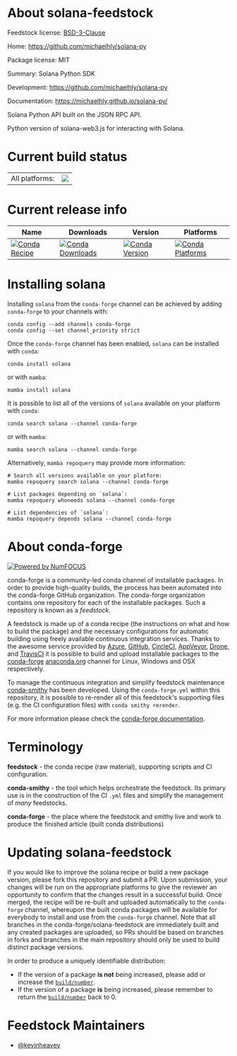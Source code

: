 About solana-feedstock
======================

Feedstock license: [BSD-3-Clause](https://github.com/conda-forge/solana-feedstock/blob/main/LICENSE.txt)

Home: https://github.com/michaelhly/solana-py

Package license: MIT

Summary: Solana Python SDK

Development: https://github.com/michaelhly/solana-py

Documentation: https://michaelhly.github.io/solana-py/

Solana Python API built on the JSON RPC API.

Python version of solana-web3.js for interacting with Solana.


Current build status
====================


<table><tr><td>All platforms:</td>
    <td>
      <a href="https://dev.azure.com/conda-forge/feedstock-builds/_build/latest?definitionId=13591&branchName=main">
        <img src="https://dev.azure.com/conda-forge/feedstock-builds/_apis/build/status/solana-feedstock?branchName=main">
      </a>
    </td>
  </tr>
</table>

Current release info
====================

| Name | Downloads | Version | Platforms |
| --- | --- | --- | --- |
| [![Conda Recipe](https://img.shields.io/badge/recipe-solana-green.svg)](https://anaconda.org/conda-forge/solana) | [![Conda Downloads](https://img.shields.io/conda/dn/conda-forge/solana.svg)](https://anaconda.org/conda-forge/solana) | [![Conda Version](https://img.shields.io/conda/vn/conda-forge/solana.svg)](https://anaconda.org/conda-forge/solana) | [![Conda Platforms](https://img.shields.io/conda/pn/conda-forge/solana.svg)](https://anaconda.org/conda-forge/solana) |

Installing solana
=================

Installing `solana` from the `conda-forge` channel can be achieved by adding `conda-forge` to your channels with:

```
conda config --add channels conda-forge
conda config --set channel_priority strict
```

Once the `conda-forge` channel has been enabled, `solana` can be installed with `conda`:

```
conda install solana
```

or with `mamba`:

```
mamba install solana
```

It is possible to list all of the versions of `solana` available on your platform with `conda`:

```
conda search solana --channel conda-forge
```

or with `mamba`:

```
mamba search solana --channel conda-forge
```

Alternatively, `mamba repoquery` may provide more information:

```
# Search all versions available on your platform:
mamba repoquery search solana --channel conda-forge

# List packages depending on `solana`:
mamba repoquery whoneeds solana --channel conda-forge

# List dependencies of `solana`:
mamba repoquery depends solana --channel conda-forge
```


About conda-forge
=================

[![Powered by
NumFOCUS](https://img.shields.io/badge/powered%20by-NumFOCUS-orange.svg?style=flat&colorA=E1523D&colorB=007D8A)](https://numfocus.org)

conda-forge is a community-led conda channel of installable packages.
In order to provide high-quality builds, the process has been automated into the
conda-forge GitHub organization. The conda-forge organization contains one repository
for each of the installable packages. Such a repository is known as a *feedstock*.

A feedstock is made up of a conda recipe (the instructions on what and how to build
the package) and the necessary configurations for automatic building using freely
available continuous integration services. Thanks to the awesome service provided by
[Azure](https://azure.microsoft.com/en-us/services/devops/), [GitHub](https://github.com/),
[CircleCI](https://circleci.com/), [AppVeyor](https://www.appveyor.com/),
[Drone](https://cloud.drone.io/welcome), and [TravisCI](https://travis-ci.com/)
it is possible to build and upload installable packages to the
[conda-forge](https://anaconda.org/conda-forge) [anaconda.org](https://anaconda.org/)
channel for Linux, Windows and OSX respectively.

To manage the continuous integration and simplify feedstock maintenance
[conda-smithy](https://github.com/conda-forge/conda-smithy) has been developed.
Using the ``conda-forge.yml`` within this repository, it is possible to re-render all of
this feedstock's supporting files (e.g. the CI configuration files) with ``conda smithy rerender``.

For more information please check the [conda-forge documentation](https://conda-forge.org/docs/).

Terminology
===========

**feedstock** - the conda recipe (raw material), supporting scripts and CI configuration.

**conda-smithy** - the tool which helps orchestrate the feedstock.
                   Its primary use is in the construction of the CI ``.yml`` files
                   and simplify the management of *many* feedstocks.

**conda-forge** - the place where the feedstock and smithy live and work to
                  produce the finished article (built conda distributions)


Updating solana-feedstock
=========================

If you would like to improve the solana recipe or build a new
package version, please fork this repository and submit a PR. Upon submission,
your changes will be run on the appropriate platforms to give the reviewer an
opportunity to confirm that the changes result in a successful build. Once
merged, the recipe will be re-built and uploaded automatically to the
`conda-forge` channel, whereupon the built conda packages will be available for
everybody to install and use from the `conda-forge` channel.
Note that all branches in the conda-forge/solana-feedstock are
immediately built and any created packages are uploaded, so PRs should be based
on branches in forks and branches in the main repository should only be used to
build distinct package versions.

In order to produce a uniquely identifiable distribution:
 * If the version of a package **is not** being increased, please add or increase
   the [``build/number``](https://docs.conda.io/projects/conda-build/en/latest/resources/define-metadata.html#build-number-and-string).
 * If the version of a package **is** being increased, please remember to return
   the [``build/number``](https://docs.conda.io/projects/conda-build/en/latest/resources/define-metadata.html#build-number-and-string)
   back to 0.

Feedstock Maintainers
=====================

* [@kevinheavey](https://github.com/kevinheavey/)

